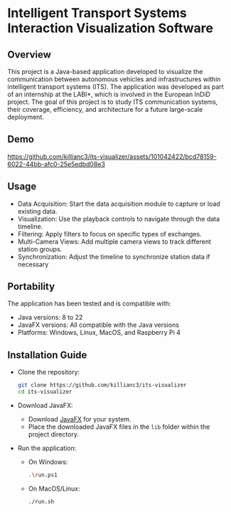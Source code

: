 
# Intelligent Transport Systems Interaction Visualization Software

## Overview

This project is a Java-based application developed to visualize the communication between autonomous vehicles and infrastructures within intelligent transport systems (ITS). The application was developed as part of an internship at the LABI*, which is involved in the European InDiD project. The goal of this project is to study ITS communication systems, their coverage, efficiency, and architecture for a future large-scale deployment.

## Demo

https://github.com/killianc3/its-visualizer/assets/101042422/bcd78159-6022-44bb-afc0-25e5edbd08e3

## Usage
- Data Acquisition: Start the data acquisition module to capture or load existing data.
- Visualization: Use the playback controls to navigate through the data timeline.
- Filtering: Apply filters to focus on specific types of exchanges.
- Multi-Camera Views: Add multiple camera views to track different station groups.
- Synchronization: Adjust the timeline to synchronize station data if necessary

## Portability

The application has been tested and is compatible with:

- Java versions: 8 to 22
- JavaFX versions: All compatible with the Java versions
- Platforms: Windows, Linux, MacOS, and Raspberry Pi 4

## Installation Guide

- Clone the repository:
    ```bash
    git clone https://github.com/killianc3/its-visualizer
    cd its-visualizer
    ```

- Download JavaFX:
    - Download [JavaFX](https://gluonhq.com/products/javafx/) for your system.
    - Place the downloaded JavaFX files in the `lib` folder within the project directory.

- Run the application:
    - On Windows:
      ```bash
      .\run.ps1
      ```
    - On MacOS/Linux:
      ```bash
      ./run.sh
      ```
